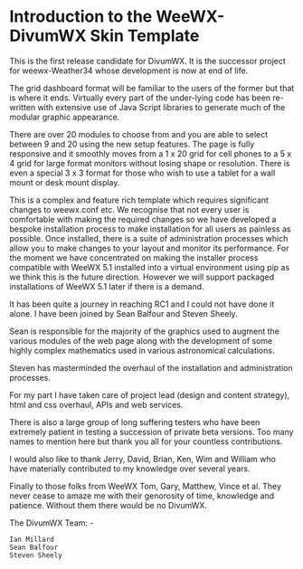 # Introduction to the WeeWX-DivumWX Skin Template

This is the first release candidate for DivumWX. It is the successor project for weewx-Weather34 whose development is now at end of life.

The grid dashboard format will be familiar to the users of the former but that is where it ends. Virtually every part of the under-lying code has been re-written with extensive use of Java Script libraries to generate much of the modular graphic appearance. 

There are over 20 modules to choose from and you are able to select between 9 and 20 using the new setup features. The page is fully responsive and it smoothly moves from a 1 x 20 grid for cell phones to a 5 x 4 grid for large format monitors without losing shape or resolution. There is even a special 3 x 3 format for those who wish to use a tablet for a wall mount or desk mount display. 

This is a complex and feature rich template which requires significant changes to weewx.conf etc. We recognise that not every user is comfortable with making the required changes so we have developed a bespoke installation process to make installation for all users as painless as possible.  Once installed, there is a suite of administration processes which allow you to make changes to your layout and monitor its performance. For the moment we have concentrated on making the installer process compatible with WeeWX 5.1 installed into a virtual environment using pip as we think this is the future direction. However we will support packaged installations of WeeWX 5.1 later if there is a demand.

It has been quite a journey in reaching RC1 and I could not have done it alone. I have been joined by Sean Balfour and Steven Sheely. 

Sean is responsible for the majority of the graphics used to augment the various modules of the web page along with the development of some highly complex mathematics used in various astronomical calculations.

Steven has masterminded the overhaul of the installation and administration processes.

For my part I have taken care of project lead (design and content strategy), html and css overhaul, APIs and web services. 

There is also a large group of long suffering testers who have been extremely patient in testing a succession of private beta versions. Too many names to mention here but thank you all for your countless contributions.

I would also like to thank Jerry, David, Brian, Ken, Wim and William who have materially contributed to my knowledge over several years.

Finally to those folks from WeeWX Tom, Gary, Matthew, Vince et al. They never cease to amaze me with their genorosity of time, knowledge and patience. Without them there would be no DivumWX.

The DivumWX Team: -
            
    Ian Millard
    Sean Balfour
    Steven Sheely
